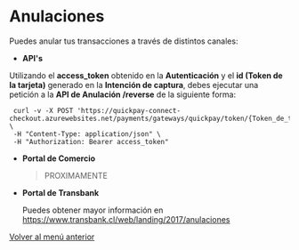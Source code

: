 # Anulaciones

Puedes anular tus transacciones a través de distintos canales:

- **API's**

Utilizando el **access_token** obtenido en la **Autenticación** y el **id (Token de la tarjeta)** generado en la **Intención de captura**, debes ejecutar una petición a la **API de Anulación /reverse** de la siguiente forma:

```
 curl -v -X POST 'https://quickpay-connect-checkout.azurewebsites.net/payments/gateways/quickpay/token/{Token_de_tarjeta}/reverse' \
 -H "Content-Type: application/json" \
 -H "Authorization: Bearer access_token"
```
- **Portal de Comercio**

  > PROXIMAMENTE

- **Portal de Transbank**

  Puedes obtener mayor información en <https://www.transbank.cl/web/landing/2017/anulaciones>

[Volver al menú anterior](Pasarela-de-pagos.md)
